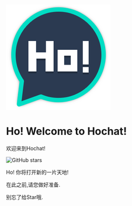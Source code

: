 ![Hochat Logo](../assets/logo.png)

# Ho! Welcome to Hochat!

欢迎来到Hochat!

![GitHub stars](https://img.shields.io/github/stars/kengwang/Hochat-Doc?style=social)

Ho! 你将打开新的一片天地!

在此之前,请您做好准备.

别忘了给Star哦.